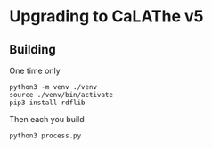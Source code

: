 # Upgrading to CaLAThe v5

## Building

One time only
```
python3 -m venv ./venv
source ./venv/bin/activate
pip3 install rdflib
```

Then each you build

```
python3 process.py
```

